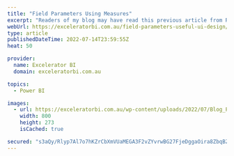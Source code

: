 ```yaml
---
title: "Field Parameters Using Measures"
excerpt: "Readers of my blog may have read this previous article from Roland where he covered an introduction to dataflows. In this new article, Roland is going to share some ideas about using the new field parameters.  If you haven&#8217;t subscribed to Roland&#8217;s YouTube Channel yet, I highly recommend that"
webUrl: https://exceleratorbi.com.au/field-parameters-useful-ui-design/
type: article
publishedDateTime: 2022-07-14T23:59:55Z
heat: 50

provider:
  name: Excelerator BI
  domain: exceleratorbi.com.au

topics:
  - Power BI

images:
  - url: https://exceleratorbi.com.au/wp-content/uploads/2022/07/Blog_Pic1-1.jpg
    width: 800
    height: 273
    isCached: true

secured: "s3aQy/Rlyp7Al7o7hKZrCbXmVUaMEGA3F2vZYvrwBG27FjeDggaOira8ZbqBZeASwPgzrw5lVc+9ZwVoBJflPLmvNtMdmVhKPYIi+R5kfsshq62QJMeDEIXvrUTgFFOABWWYSim7w/yYCcp24wnX217he88NrL/Nj687HPc5Z+FvyQ3f13KlNKn2fT2jDa2IqXFcR3CzbK7cJgO2VhudPvtnFuPngjA83a6YXjqmijSwGf553yWslaCkvVQrwD5jziv9sc5nnDzSakcquoqillq+5wgNgllFPQAnHMXGvcJtI4Tu7VmTTTtGhB1JzEe1Rmi1Jb1dAMVCfr8xL99hnQOgyzBnQVWepxVF6Q4841E=;ikr9n85vaSX01Z/tmRfJqw=="
---
```


